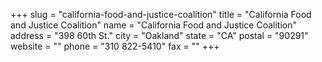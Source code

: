 +++
slug = "california-food-and-justice-coalition"
title = "California Food and Justice Coalition"
name = "California Food and Justice Coalition"
address = "398 60th St."
city = "Oakland"
state = "CA"
postal = "90291"
website = ""
phone = "310 822-5410"
fax = ""
+++

